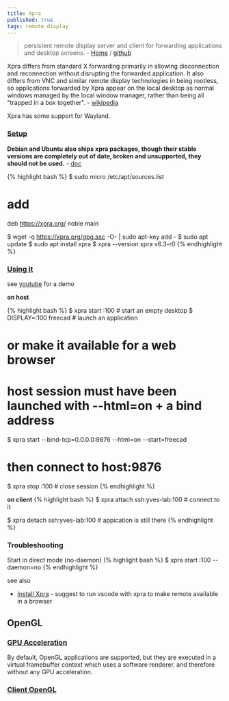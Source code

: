 ```yaml
---
title: Xpra
published: true
tags: remote display
---
```

> persistent remote display server and client for forwarding applications and desktop screens. - [Home](https://xpra.org/index.html) / [github](https://github.com/Xpra-org/xpra/?tab=readme-ov-file#about)

Xpra differs from standard X forwarding primarily in allowing disconnection and reconnection without disrupting the forwarded application. It also differs from VNC and similar remote display technologies in being rootless, so applications forwarded by Xpra appear on the local desktop as normal windows managed by the local window manager, rather than being all "trapped in a box together". - [wikipedia](https://en.wikipedia.org/wiki/Xpra)

Xpra has some support for Wayland.

### [Setup](https://bytexd.com/xpra/)

**Debian and Ubuntu also ships xpra packages, though their stable versions are completely out of date, broken and unsupported, they should not be used.** - [doc](https://github.com/Xpra-org/xpra/wiki/Distribution-Packages)

{% highlight bash %}
$ sudo micro /etc/apt/sources.list
# add
deb https://xpra.org/ noble main

$ wget -q https://xpra.org/gpg.asc -O- | sudo apt-key add -
$ sudo apt update
$ sudo apt install xpra
$ xpra --version
xpra v6.3-r0
{% endhighlight %}

### [Using it](https://bytexd.com/xpra/)

see [youtube](https://www.youtube.com/watch?v=2iBMsyfbC28&t=609s) for a demo

**on host**

{% highlight bash %}
$ xpra start :100		# start an empty desktop
$ DISPLAY=:100 freecad  # launch an application

# or make it available for a web browser
# host session must have been launched with --html=on + a bind address
$ xpra start --bind-tcp=0.0.0.0:9876 --html=on --start=freecad
# then connect to host:9876

$ xpra stop :100        # close session
{% endhighlight %}

**on client**
{% highlight bash %}
$ xpra attach ssh:yves-lab:100		# connect to it

$ xpra detach ssh:yves-lab:100	# appication is still there
{% endhighlight %}

### Troubleshooting

Start in direct mode (no-daemon)
{% highlight bash %}
$ xpra start :100 --daemon=no
{% endhighlight %}

see also
- [Install Xpra](https://richrose.dev/posts/linux/xpra/xpra-setup/) - suggest to run vscode with xpra to make remote available in a browser

## OpenGL

### [GPU Acceleration](https://github.com/Xpra-org/xpra/blob/master/docs/Usage/OpenGL.md#gpu-acceleration) 

By default, OpenGL applications are supported, but they are executed in a virtual framebuffer context which uses a software renderer, and therefore without any GPU acceleration.


### [Client OpenGL]()

